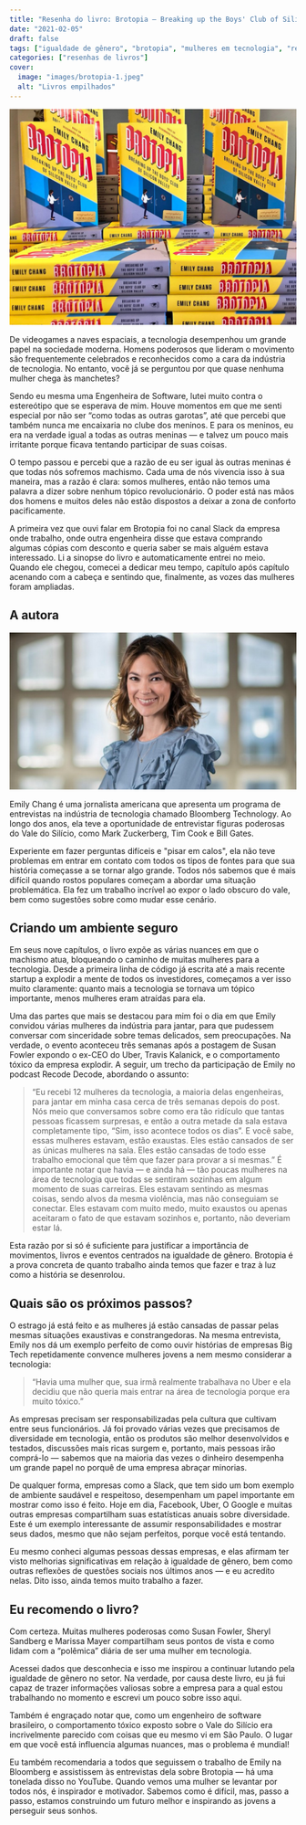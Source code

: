 ```yaml
---
title: "Resenha do livro: Brotopia — Breaking up the Boys' Club of Silicon Valley"
date: "2021-02-05"
draft: false
tags: ["igualdade de gênero", "brotopia", "mulheres em tecnologia", "resenha de livro"]
categories: ["resenhas de livros"]
cover:
  image: "images/brotopia-1.jpeg"
  alt: "Livros empilhados"
---
```


![Livros empilhados](images/brotopia-1.jpeg "Brotopia - Breaking up the Boys’ Club of Silicon Valley")

De videogames a naves espaciais, a tecnologia desempenhou um grande papel na sociedade moderna. Homens poderosos que lideram o movimento são frequentemente celebrados e reconhecidos como a cara da indústria de tecnologia. No entanto, você já se perguntou por que quase nenhuma mulher chega às manchetes?

Sendo eu mesma uma Engenheira de Software, lutei muito contra o estereótipo que se esperava de mim. Houve momentos em que me senti especial por não ser “como todas as outras garotas”, até que percebi que também nunca me encaixaria no clube dos meninos. E para os meninos, eu era na verdade igual a todas as outras meninas — e talvez um pouco mais irritante porque ficava tentando participar de suas coisas.

O tempo passou e percebi que a razão de eu ser igual às outras meninas é que todas nós sofremos machismo. Cada uma de nós vivencia isso à sua maneira, mas a razão é clara: somos mulheres, então não temos uma palavra a dizer sobre nenhum tópico revolucionário. O poder está nas mãos dos homens e muitos deles não estão dispostos a deixar a zona de conforto pacificamente.

A primeira vez que ouvi falar em Brotopia foi no canal Slack da empresa onde trabalho, onde outra engenheira disse que estava comprando algumas cópias com desconto e queria saber se mais alguém estava interessado. Li a sinopse do livro e automaticamente entrei no meio. Quando ele chegou, comecei a dedicar meu tempo, capítulo após capítulo acenando com a cabeça e sentindo que, finalmente, as vozes das mulheres foram ampliadas.

## A autora

![Mulher sorrindo](images/emily-chang.jpeg "Emily Chang, autora de Brotopia")

Emily Chang é uma jornalista americana que apresenta um programa de entrevistas na indústria de tecnologia chamado Bloomberg Technology. Ao longo dos anos, ela teve a oportunidade de entrevistar figuras poderosas do Vale do Silício, como Mark Zuckerberg, Tim Cook e Bill Gates.

Experiente em fazer perguntas difíceis e "pisar em calos", ela não teve problemas em entrar em contato com todos os tipos de fontes para que sua história começasse a se tornar algo grande. Todos nós sabemos que é mais difícil quando rostos populares começam a abordar uma situação problemática. Ela fez um trabalho incrível ao expor o lado obscuro do vale, bem como sugestões sobre como mudar esse cenário.

## Criando um ambiente seguro

Em seus nove capítulos, o livro expõe as várias nuances em que o machismo atua, bloqueando o caminho de muitas mulheres para a tecnologia. Desde a primeira linha de código já escrita até a mais recente startup a explodir a mente de todos os investidores, começamos a ver isso muito claramente: quanto mais a tecnologia se tornava um tópico importante, menos mulheres eram atraídas para ela.

Uma das partes que mais se destacou para mim foi o dia em que Emily convidou várias mulheres da indústria para jantar, para que pudessem conversar com sinceridade sobre temas delicados, sem preocupações. Na verdade, o evento aconteceu três semanas após a postagem de Susan Fowler expondo o ex-CEO do Uber, Travis Kalanick, e o comportamento tóxico da empresa explodir. A seguir, um trecho da participação de Emily no podcast Recode Decode, abordando o assunto:

> “Eu recebi 12 mulheres da tecnologia, a maioria delas engenheiras, para jantar em minha casa cerca de três semanas depois do post. Nós meio que conversamos sobre como era tão ridículo que tantas pessoas ficassem surpresas, e então a outra metade da sala estava completamente tipo, “Sim, isso acontece todos os dias”. E você sabe, essas mulheres estavam, estão exaustas. Eles estão cansados ​​de ser as únicas mulheres na sala. Eles estão cansadas ​​de todo esse trabalho emocional que têm que fazer para provar a si mesmas.” É importante notar que havia — e ainda há — tão poucas mulheres na área de tecnologia que todas se sentiram sozinhas em algum momento de suas carreiras. Eles estavam sentindo as mesmas coisas, sendo alvos da mesma violência, mas não conseguiam se conectar. Eles estavam com muito medo, muito exaustos ou apenas aceitaram o fato de que estavam sozinhos e, portanto, não deveriam estar lá.

Esta razão por si só é suficiente para justificar a importância de movimentos, livros e eventos centrados na igualdade de gênero. Brotopia é a prova concreta de quanto trabalho ainda temos que fazer e traz à luz como a história se desenrolou.

## Quais são os próximos passos?

O estrago já está feito e as mulheres já estão cansadas de passar pelas mesmas situações exaustivas e constrangedoras. Na mesma entrevista, Emily nos dá um exemplo perfeito de como ouvir histórias de empresas Big Tech repetidamente convence mulheres jovens a nem mesmo considerar a tecnologia:

> “Havia uma mulher que, sua irmã realmente trabalhava no Uber e ela decidiu que não queria mais entrar na área de tecnologia porque era muito tóxico.”

As empresas precisam ser responsabilizadas pela cultura que cultivam entre seus funcionários. Já foi provado várias vezes que precisamos de diversidade em tecnologia, então os produtos são melhor desenvolvidos e testados, discussões mais ricas surgem e, portanto, mais pessoas irão comprá-lo — sabemos que na maioria das vezes o dinheiro desempenha um grande papel no porquê de uma empresa abraçar minorias.

De qualquer forma, empresas como a Slack, que tem sido um bom exemplo de ambiente saudável e respeitoso, desempenham um papel importante em mostrar como isso é feito. Hoje em dia, Facebook, Uber, O Google e muitas outras empresas compartilham suas estatísticas anuais sobre diversidade. Este é um exemplo interessante de assumir responsabilidades e mostrar seus dados, mesmo que não sejam perfeitos, porque você está tentando.

Eu mesmo conheci algumas pessoas dessas empresas, e elas afirmam ter visto melhorias significativas em relação à igualdade de gênero, bem como outras reflexões de questões sociais nos últimos anos — e eu acredito nelas. Dito isso, ainda temos muito trabalho a fazer.

## Eu recomendo o livro?

Com certeza. Muitas mulheres poderosas como Susan Fowler, Sheryl Sandberg e Marissa Mayer compartilham seus pontos de vista e como lidam com a “polêmica” diária de ser uma mulher em tecnologia.

Acessei dados que desconhecia e isso me inspirou a continuar lutando pela igualdade de gênero no setor. Na verdade, por causa deste livro, eu já fui capaz de trazer informações valiosas sobre a empresa para a qual estou trabalhando no momento e escrevi um pouco sobre isso aqui.

Também é engraçado notar que, como um engenheiro de software brasileiro, o comportamento tóxico exposto sobre o Vale do Silício era incrivelmente parecido com coisas que eu mesmo vi em São Paulo. O lugar em que você está influencia algumas nuances, mas o problema é mundial!

Eu também recomendaria a todos que seguissem o trabalho de Emily na Bloomberg e assistissem às entrevistas dela sobre Brotopia — há uma tonelada disso no YouTube. Quando vemos uma mulher se levantar por todos nós, é inspirador e motivador. Sabemos como é difícil, mas, passo a passo, estamos construindo um futuro melhor e inspirando as jovens a perseguir seus sonhos.